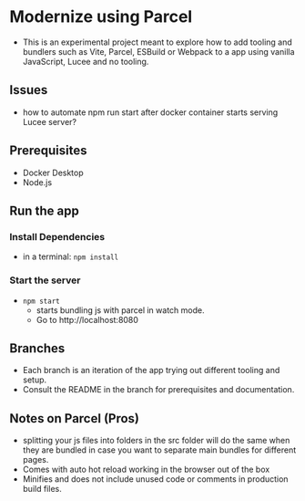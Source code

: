# Modernize using Parcel

- This is an experimental project meant to explore how to add tooling and bundlers such as Vite, Parcel, ESBuild or Webpack to a app using vanilla JavaScript, Lucee and no tooling.

## Issues

- how to automate npm run start after docker container starts serving Lucee server?

## Prerequisites

- Docker Desktop
- Node.js

## Run the app

### Install Dependencies

- in a terminal: `npm install`

### Start the server

- `npm start`
  - starts bundling js with parcel in watch mode.
  - Go to http://localhost:8080

## Branches

- Each branch is an iteration of the app trying out different tooling and setup.
- Consult the README in the branch for prerequisites and documentation.

## Notes on Parcel (Pros)

- splitting your js files into folders in the src folder will do the same when they are bundled in case you want to separate main bundles for different pages.
- Comes with auto hot reload working in the browser out of the box
- Minifies and does not include unused code or comments in production build files.

